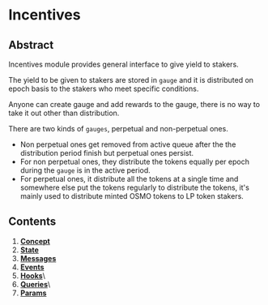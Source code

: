 # Incentives

## Abstract

Incentives module provides general interface to give yield to stakers.

The yield to be given to stakers are stored in `gauge` and it is
distributed on epoch basis to the stakers who meet specific conditions.

Anyone can create gauge and add rewards to the gauge, there is no way to
take it out other than distribution.

There are two kinds of `gauges`, perpetual and non-perpetual ones.

- Non perpetual ones get removed from active queue after the the
    distribution period finish but perpetual ones persist.
- For non perpetual ones, they distribute the tokens equally per epoch
    during the `gauge` is in the active period.
- For perpetual ones, it distribute all the tokens at a single time
    and somewhere else put the tokens regularly to distribute the
    tokens, it's mainly used to distribute minted OSMO tokens to LP
    token stakers.

## Contents

1. **[Concept](01_concepts.md)**
2. **[State](02_state.md)**
3. **[Messages](03_messages.md)**
4. **[Events](04_events.md)**
5. **[Hooks](05_hooks.md)**\
6. **[Queries](06_queries.md)**\
7. **[Params](07_params.md)**
